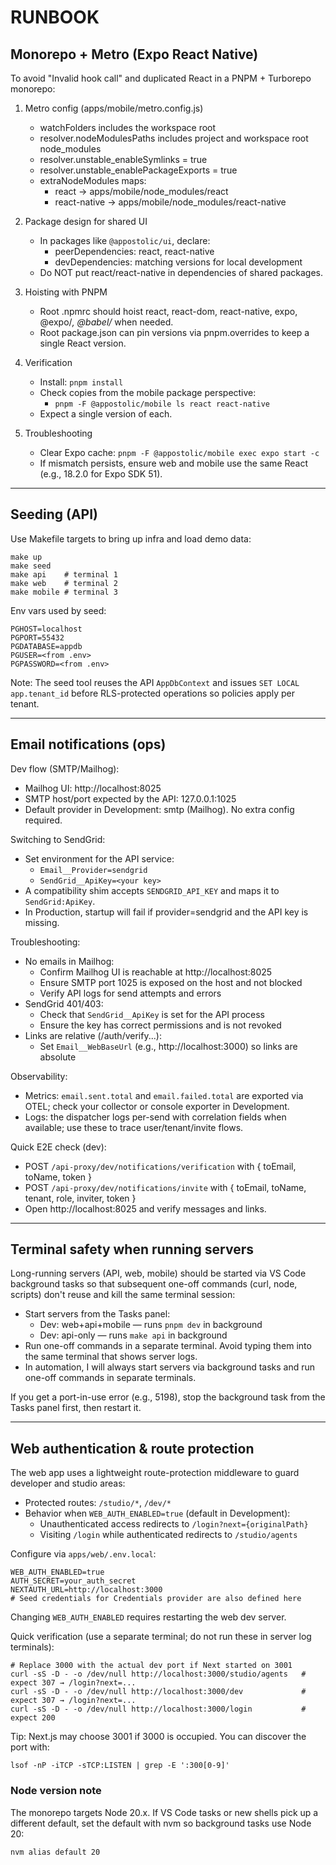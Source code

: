 # RUNBOOK

## Monorepo + Metro (Expo React Native)

To avoid "Invalid hook call" and duplicated React in a PNPM + Turborepo monorepo:

1. Metro config (apps/mobile/metro.config.js)
   - watchFolders includes the workspace root
   - resolver.nodeModulesPaths includes project and workspace root node_modules
   - resolver.unstable_enableSymlinks = true
   - resolver.unstable_enablePackageExports = true
   - extraNodeModules maps:
     - react -> apps/mobile/node_modules/react
     - react-native -> apps/mobile/node_modules/react-native

2. Package design for shared UI
   - In packages like `@appostolic/ui`, declare:
     - peerDependencies: react, react-native
     - devDependencies: matching versions for local development
   - Do NOT put react/react-native in dependencies of shared packages.

3. Hoisting with PNPM
   - Root .npmrc should hoist react, react-dom, react-native, expo, @expo/_, @babel/_ when needed.
   - Root package.json can pin versions via pnpm.overrides to keep a single React version.

4. Verification
   - Install: `pnpm install`
   - Check copies from the mobile package perspective:
     - `pnpm -F @appostolic/mobile ls react react-native`
   - Expect a single version of each.

5. Troubleshooting
   - Clear Expo cache: `pnpm -F @appostolic/mobile exec expo start -c`
   - If mismatch persists, ensure web and mobile use the same React (e.g., 18.2.0 for Expo SDK 51).

---

## Seeding (API)

Use Makefile targets to bring up infra and load demo data:

```
make up
make seed
make api    # terminal 1
make web    # terminal 2
make mobile # terminal 3
```

Env vars used by seed:

```
PGHOST=localhost
PGPORT=55432
PGDATABASE=appdb
PGUSER=<from .env>
PGPASSWORD=<from .env>
```

Note: The seed tool reuses the API `AppDbContext` and issues `SET LOCAL app.tenant_id` before RLS-protected operations so policies apply per tenant.

---

## Email notifications (ops)

Dev flow (SMTP/Mailhog):

- Mailhog UI: http://localhost:8025
- SMTP host/port expected by the API: 127.0.0.1:1025
- Default provider in Development: smtp (Mailhog). No extra config required.

Switching to SendGrid:

- Set environment for the API service:
  - `Email__Provider=sendgrid`
  - `SendGrid__ApiKey=<your key>`
- A compatibility shim accepts `SENDGRID_API_KEY` and maps it to `SendGrid:ApiKey`.
- In Production, startup will fail if provider=sendgrid and the API key is missing.

Troubleshooting:

- No emails in Mailhog:
  - Confirm Mailhog UI is reachable at http://localhost:8025
  - Ensure SMTP port 1025 is exposed on the host and not blocked
  - Verify API logs for send attempts and errors
- SendGrid 401/403:
  - Check that `SendGrid__ApiKey` is set for the API process
  - Ensure the key has correct permissions and is not revoked
- Links are relative (/auth/verify...):
  - Set `Email__WebBaseUrl` (e.g., http://localhost:3000) so links are absolute

Observability:

- Metrics: `email.sent.total` and `email.failed.total` are exported via OTEL; check your collector or console exporter in Development.
- Logs: the dispatcher logs per-send with correlation fields when available; use these to trace user/tenant/invite flows.

Quick E2E check (dev):

- POST `/api-proxy/dev/notifications/verification` with { toEmail, toName, token }
- POST `/api-proxy/dev/notifications/invite` with { toEmail, toName, tenant, role, inviter, token }
- Open http://localhost:8025 and verify messages and links.

---

## Terminal safety when running servers

Long-running servers (API, web, mobile) should be started via VS Code background tasks so that subsequent one-off commands (curl, node, scripts) don't reuse and kill the same terminal session:

- Start servers from the Tasks panel:
  - Dev: web+api+mobile — runs `pnpm dev` in background
  - Dev: api-only — runs `make api` in background
- Run one-off commands in a separate terminal. Avoid typing them into the same terminal that shows server logs.
- In automation, I will always start servers via background tasks and run one-off commands in separate terminals.

If you get a port-in-use error (e.g., 5198), stop the background task from the Tasks panel first, then restart it.

---

## Web authentication & route protection

The web app uses a lightweight route-protection middleware to guard developer and studio areas:

- Protected routes: `/studio/*`, `/dev/*`
- Behavior when `WEB_AUTH_ENABLED=true` (default in Development):
  - Unauthenticated access redirects to `/login?next={originalPath}`
  - Visiting `/login` while authenticated redirects to `/studio/agents`

Configure via `apps/web/.env.local`:

```
WEB_AUTH_ENABLED=true
AUTH_SECRET=your_auth_secret
NEXTAUTH_URL=http://localhost:3000
# Seed credentials for Credentials provider are also defined here
```

Changing `WEB_AUTH_ENABLED` requires restarting the web dev server.

Quick verification (use a separate terminal; do not run these in server log terminals):

```
# Replace 3000 with the actual dev port if Next started on 3001
curl -sS -D - -o /dev/null http://localhost:3000/studio/agents   # expect 307 → /login?next=...
curl -sS -D - -o /dev/null http://localhost:3000/dev             # expect 307 → /login?next=...
curl -sS -D - -o /dev/null http://localhost:3000/login           # expect 200
```

Tip: Next.js may choose 3001 if 3000 is occupied. You can discover the port with:

```
lsof -nP -iTCP -sTCP:LISTEN | grep -E ':300[0-9]'
```

### Node version note

The monorepo targets Node 20.x. If VS Code tasks or new shells pick up a different default, set the default with nvm so background tasks use Node 20:

```
nvm alias default 20
```
